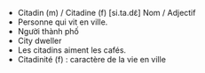 - Citadin (m) / Citadine (f) [si.ta.dɛ̃] Nom / Adjectif
- Personne qui vit en ville.
- Người thành phố
- City dweller
- Les citadins aiment les cafés.
- Citadinité (f) : caractère de la vie en ville